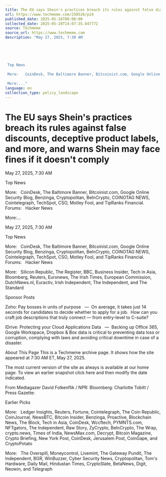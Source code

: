 ```yaml
---
title: The EU says Shein's practices breach its rules against false discounts, deceptive product labels, and more, and warns Shein may face fines if it doesn't comply
url: https://www.techmeme.com/250526/p14
published_date: 2025-05-26T00:00:00
collected_date: 2025-05-28T14:07:35.847772
source: Techmeme
source_url: https://www.techmeme.com
description: "May 27, 2025, 7:30 AM 
 
 
 
 
 
 Top News 
 
 More:   CoinDesk, The Baltimore Banner, Bitcoinist.com, Google Online Security Blog, Benzinga, Cryptopolitan, BeInCrypto, COINOTAG NEWS, Cointelegraph, TechSpot, CSO, Motley Fool, and TipRanks Financial.  Forums:   Hacker News 
 
 More:..."
language: en
collection_type: policy_landscape
---
```


# The EU says Shein's practices breach its rules against false discounts, deceptive product labels, and more, and warns Shein may face fines if it doesn't comply

May 27, 2025, 7:30 AM 
 
 
 
 
 
 Top News 
 
 More:   CoinDesk, The Baltimore Banner, Bitcoinist.com, Google Online Security Blog, Benzinga, Cryptopolitan, BeInCrypto, COINOTAG NEWS, Cointelegraph, TechSpot, CSO, Motley Fool, and TipRanks Financial.  Forums:   Hacker News 
 
 More:...

May 27, 2025, 7:30 AM

Top News 
 
 More:   CoinDesk, The Baltimore Banner, Bitcoinist.com, Google Online Security Blog, Benzinga, Cryptopolitan, BeInCrypto, COINOTAG NEWS, Cointelegraph, TechSpot, CSO, Motley Fool, and TipRanks Financial.  Forums:   Hacker News 
 
 More:   Silicon Republic, The Register, BBC, Business Insider, Tech in Asia, Bloomberg, Reuters, Euronews, The Irish Times, European Commission, DutchNews.nl, Euractiv, Irish Independent, The Independent, and The Standard

Sponsor Posts 
 
 Zoho: 
 Pay bosses in units of purpose   —  On average, it takes just 14 seconds for candidates to decide whether to apply for a job.  How can you craft job descriptions that truly connect — from entry-level to C-suite?

IDrive: 
 Protecting your Cloud Applications Data   —  Backing up Office 365, Google Workspace, Dropbox &amp; Box data is critical to preventing data loss or corruption, complying with laws and avoiding critical downtime in case of a disaster.

About This Page 
 This is a Techmeme archive page.
It shows how the site appeared at 7:30 AM ET, May 27, 2025.
 
 The most current version of the site as always is available at our home page.
To view an earlier snapshot click here
and then modify the date indicated.

From Mediagazer 
 David Folkenflik / NPR: 
 Bloomberg: 
 Charlotte Tobitt / Press Gazette:

Earlier Picks 
 
 More:   Ledger Insights, Reuters, Fortune, Cointelegraph, The Coin Republic, CoinJournal, NewsBTC, Bitcoin Insider, Benzinga, Proactive, Blockchain News, The Block, Tech in Asia, CoinDesk, Wccftech, PYMNTS.com, NFTgators, The Independent, Raw Story, ZyCrypto, BeInCrypto, The Wrap, crypto.news, Times of India, NewsMax.com, Decrypt, Bitcoin Magazine, Crypto Briefing, New York Post, CoinDesk, Jerusalem Post, CoinGape, and CryptoPotato

More:   The Overspill, Moneycontrol, Livemint, The Gateway Pundit, The Independent, BGR, WinBuzzer, Cyber Security News, Cryptopolitan, Tom's Hardware, Daily Mail, Hindustan Times, CryptoSlate, BetaNews, Digit, Neowin, and Telegraph